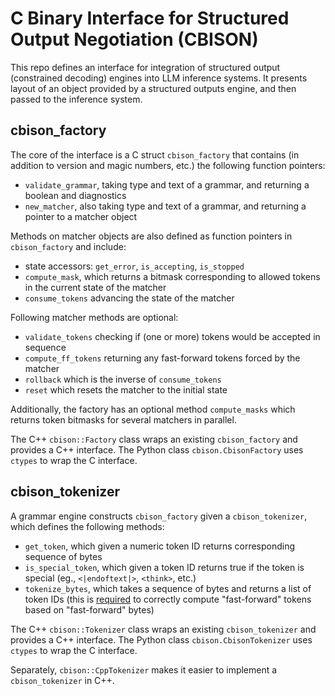 # C Binary Interface for Structured Output Negotiation (CBISON)

This repo defines an interface for integration of structured output (constrained decoding)
engines into LLM inference systems.
It presents layout of an object provided by a structured outputs engine,
and then passed to the inference system.

## cbison_factory

The core of the interface is a C struct `cbison_factory` that contains
(in addition to version and magic numbers, etc.) the following function pointers:

- `validate_grammar`, taking type and text of a grammar, and returning a boolean
  and diagnostics
- `new_matcher`, also taking type and text of a grammar, and returning a pointer to a matcher object

Methods on matcher objects are also defined as function pointers in `cbison_factory` and include:

- state accessors: `get_error`, `is_accepting`, `is_stopped`
- `compute_mask`, which returns a bitmask corresponding to allowed tokens
  in the current state of the matcher
- `consume_tokens` advancing the state of the matcher

Following matcher methods are optional:

- `validate_tokens` checking if (one or more) tokens would be accepted in sequence
- `compute_ff_tokens` returning any fast-forward tokens forced by the matcher
- `rollback` which is the inverse of `consume_tokens`
- `reset` which resets the matcher to the initial state

Additionally, the factory has an optional method `compute_masks` which
returns token bitmasks for several matchers in parallel.

The C++ `cbison::Factory` class wraps an existing `cbison_factory` and provides a C++ interface.
The Python class `cbison.CbisonFactory` uses `ctypes` to wrap the C interface.

## cbison_tokenizer

A grammar engine constructs `cbison_factory` given a `cbison_tokenizer`,
which defines the following methods:

- `get_token`, which given a numeric token ID returns corresponding sequence of bytes
- `is_special_token`, which given a token ID returns true if the token is special
  (eg., `<|endoftext|>`, `<think>`, etc.)
- `tokenize_bytes`, which takes a sequence of bytes and returns a list of token IDs
  (this is [required](https://github.com/guidance-ai/llguidance/blob/main/docs/fast_forward.md)
  to correctly compute "fast-forward" tokens based on "fast-forward" bytes)

The C++ `cbison::Tokenizer` class wraps an existing `cbison_tokenizer` and provides a C++ interface.
The Python class `cbison.CbisonTokenizer` uses `ctypes` to wrap the C interface.

Separately, `cbison::CppTokenizer` makes it easier to implement a `cbison_tokenizer` in C++.
